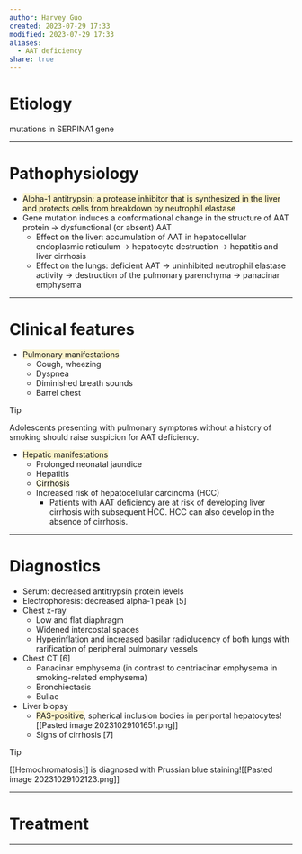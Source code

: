 ```yaml
---
author: Harvey Guo
created: 2023-07-29 17:33
modified: 2023-07-29 17:33
aliases:
  - AAT deficiency
share: true
---
```

# Etiology
mutations in SERPINA1 gene

---
# Pathophysiology
- <span style="background:rgba(240, 200, 0, 0.2)">Alpha-1 antitrypsin: a protease inhibitor that is synthesized in the liver and protects cells from breakdown by neutrophil elastase</span>
- Gene mutation induces a conformational change in the structure of AAT protein → dysfunctional (or absent) AAT
	- Effect on the liver: accumulation of AAT in hepatocellular endoplasmic reticulum → hepatocyte destruction → hepatitis and liver cirrhosis
	- Effect on the lungs: deficient AAT → uninhibited neutrophil elastase activity → destruction of the pulmonary parenchyma → panacinar emphysema

---
# Clinical features
- <span style="background:rgba(240, 200, 0, 0.2)">Pulmonary manifestations </span>
	- Cough, wheezing
	- Dyspnea
	- Diminished breath sounds
	- Barrel chest
 >[!tip] 
 >Adolescents presenting with pulmonary symptoms without a history of smoking should raise suspicion for AAT deficiency.
- <span style="background:rgba(240, 200, 0, 0.2)">Hepatic manifestations</span>
	- Prolonged neonatal jaundice
	- Hepatitis
	- <mark style="background: #FFF3A34A;">Cirrhosis</mark>
	- Increased risk of hepatocellular carcinoma (HCC)
		- Patients with AAT deficiency are at risk of developing liver cirrhosis with subsequent HCC. HCC can also develop in the absence of cirrhosis.

---
# Diagnostics
- Serum: decreased antitrypsin protein levels
- Electrophoresis: decreased alpha-1 peak  [5]
- Chest x-ray 
	- Low and flat diaphragm
	- Widened intercostal spaces
	- Hyperinflation and increased basilar radiolucency of both lungs with rarification of peripheral pulmonary vessels
- Chest CT [6]
	- Panacinar emphysema (in contrast to centriacinar emphysema in smoking-related emphysema)
	- Bronchiectasis
	- Bullae
- Liver biopsy
	- <span style="background:rgba(240, 200, 0, 0.2)">PAS-positive</span>, spherical inclusion bodies in periportal hepatocytes![[Pasted image 20231029101651.png]]
	- Signs of cirrhosis  [7]

>[!tip] 
>[[Hemochromatosis]] is diagnosed with Prussian blue staining![[Pasted image 20231029102123.png]]

---
# Treatment


---
